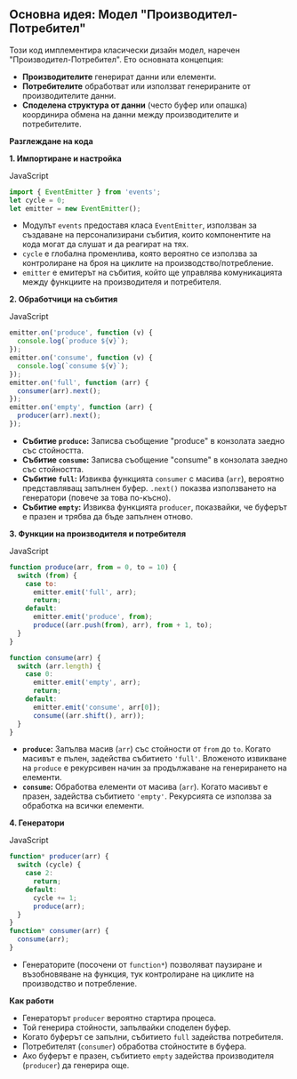 ## Основна идея: Модел "Производител-Потребител"

Този код имплементира класически дизайн модел, наречен "Производител-Потребител". Ето основната концепция:

- **Производителите** генерират данни или елементи.
- **Потребителите** обработват или използват генерираните от производителите данни.
- **Споделена структура от данни** (често буфер или опашка) координира обмена на данни между производителите и потребителите.

**Разглеждане на кода**

**1. Импортиране и настройка**

JavaScript

```js
import { EventEmitter } from 'events';
let cycle = 0;
let emitter = new EventEmitter();
```

- Модулът `events` предоставя класа `EventEmitter`, използван за създаване на персонализирани събития, които компонентите на кода могат да слушат и да реагират на тях.
- `cycle` е глобална променлива, която вероятно се използва за контролиране на броя на циклите на производство/потребление.
- `emitter` е емитерът на събития, който ще управлява комуникацията между функциите на производителя и потребителя.

**2. Обработчици на събития**

JavaScript

```js
emitter.on('produce', function (v) {
  console.log(`produce ${v}`);
});
emitter.on('consume', function (v) {
  console.log(`consume ${v}`);
});
emitter.on('full', function (arr) {
  consumer(arr).next();
});
emitter.on('empty', function (arr) {
  producer(arr).next();
});
```

- **Събитие `produce`:** Записва съобщение "produce" в конзолата заедно със стойността.
- **Събитие `consume`:** Записва съобщение "consume" в конзолата заедно със стойността.
- **Събитие `full`:** Извиква функцията `consumer` с масива (`arr`), вероятно представляващ запълнен буфер. `.next()` показва използването на генератори (повече за това по-късно).
- **Събитие `empty`:** Извиква функцията `producer`, показвайки, че буферът е празен и трябва да бъде запълнен отново.

**3. Функции на производителя и потребителя**

JavaScript

```js
function produce(arr, from = 0, to = 10) {
  switch (from) {
    case to:
      emitter.emit('full', arr);
      return;
    default:
      emitter.emit('produce', from);
      produce((arr.push(from), arr), from + 1, to);
  }
}

function consume(arr) {
  switch (arr.length) {
    case 0:
      emitter.emit('empty', arr);
      return;
    default:
      emitter.emit('consume', arr[0]);
      consume((arr.shift(), arr));
  }
}
```

- **`produce`:** Запълва масив (`arr`) със стойности от `from` до `to`. Когато масивът е пълен, задейства събитието `'full'`. Вложеното извикване на `produce` е рекурсивен начин за продължаване на генерирането на елементи.
- **`consume`:** Обработва елементи от масива (`arr`). Когато масивът е празен, задейства събитието `'empty'`. Рекурсията се използва за обработка на всички елементи.

**4. Генератори**

JavaScript

```js
function* producer(arr) {
  switch (cycle) {
    case 2:
      return;
    default:
      cycle += 1;
      produce(arr);
  }
}
function* consumer(arr) {
  consume(arr);
}
```

- Генераторите (посочени от `function*`) позволяват паузиране и възобновяване на функция, тук контролиране на циклите на производство и потребление.

**Как работи**

- Генераторът `producer` вероятно стартира процеса.
- Той генерира стойности, запълвайки споделен буфер.
- Когато буферът се запълни, събитието `full` задейства потребителя.
- Потребителят (`consumer`) обработва стойностите в буфера.
- Ако буферът е празен, събитието `empty` задейства производителя (`producer`) да генерира още.
